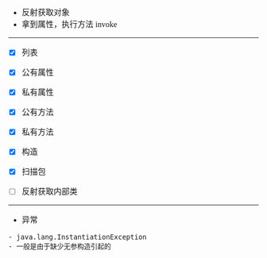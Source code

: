<font face="Simsun" size=3>

- 反射获取对象
- 拿到属性，执行方法 invoke

---

- [x] 列表
- [x] 公有属性
- [x] 私有属性
- [x] 公有方法
- [x] 私有方法
- [x] 构造
- [x] 扫描包
- [ ] 反射获取内部类


---

- 异常
~~~
- java.lang.InstantiationException
- 一般是由于缺少无参构造引起的
~~~


</font>